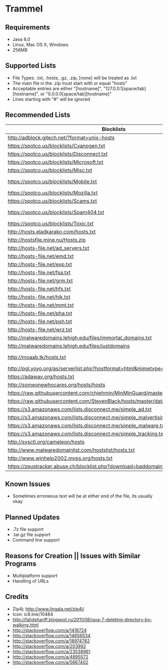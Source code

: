 Trammel
==========

Requirements
------------
- Java 8.0
- Linux, Mac OS X, Windows
- 256MB

Supported Lists
---------------
- File Types: .txt, .hosts, .gz, .zip, [none] will be treated as .txt
- The main file in the .zip must start with or equal "hosts"
- Acceptable entries are either "[hostname]", "127.0.0.1[space/tab][hostname]", or "0.0.0.0[space/tab][hostname]"
- Lines starting with "#" will be ignored

Recommended Lists
-----------------

Blocklists | Blocked
---------- | -------
http://adblock.gjtech.net/?format=unix-hosts | Ads
https://spotco.us/blocklists/Cyanogen.txt | Analytics/Tracking
https://spotco.us/blocklists/Disconnect.txt | Ads/Analytics/Tracking (Credit: Disconnect)
https://spotco.us/blocklists/Microsoft.txt | Ads/Analytics/Tracking - May break things
https://spotco.us/blocklists/Misc.txt | Ads/Analytics/Misc/Tracking
https://spotco.us/blocklists/Mobile.txt | Ads/Analytics/Malware/Misc/Scam/Spam/Tracking (Partial Credit: Ad-Away, G&J Tech)
https://spotco.us/blocklists/Mozilla.txt | Ads/Analytics/Misc/Tracking
https://spotco.us/blocklists/Scams.txt | Malware/Misc/Phishing/Scam/Spam
https://spotco.us/blocklists/Spam404.txt | Malware/Misc/Phishing/Scam/Spam (Credit: Spam404)
https://spotco.us/blocklists/Toxic.txt | Misc
http://hosts.eladkarako.com/hosts.txt | Ads
http://hostsfile.mine.nu/Hosts.zip | Ads - Outdated
http://hosts-file.net/ad_servers.txt | Ads
http://hosts-file.net/emd.txt | Malware
http://hosts-file.net/exp.txt | Malware
http://hosts-file.net/fsa.txt | Illegal
http://hosts-file.net/grm.txt | Spam
http://hosts-file.net/hfs.txt | Spam
http://hosts-file.net/hjk.txt | Malware
http://hosts-file.net/mmt.txt | Spam
http://hosts-file.net/pha.txt | Illegal
http://hosts-file.net/psh.txt | Phishing
http://hosts-file.net/wrz.txt | Illegal
http://malwaredomains.lehigh.edu/files/immortal_domains.txt | Malware
http://malwaredomains.lehigh.edu/files/justdomains | Malware
http://moaab.tk/hosts.txt  | Ads/Analytics/Malware/Spam/Tracking - Too many false positives
http://pgl.yoyo.org/as/serverlist.php?hostformat=html&mimetype=plaintext | Ads
https://adaway.org/hosts.txt | Ads/Analytics/Tracking
http://someonewhocares.org/hosts/hosts | Ads/Analytics/Malware/Misc/Spam/Tracking
https://raw.githubusercontent.com/chiehmin/MinMinGuard/master/assets/host/output_file | Ads/Analytics/Tracking
https://raw.githubusercontent.com/StevenBlack/hosts/master/data/StevenBlack/hosts | Misc
https://s3.amazonaws.com/lists.disconnect.me/simple_ad.txt | Ads
https://s3.amazonaws.com/lists.disconnect.me/simple_malvertising.txt | Malware/Spam
https://s3.amazonaws.com/lists.disconnect.me/simple_malware.txt | Malware
https://s3.amazonaws.com/lists.disconnect.me/simple_tracking.txt | Analytics/Tracking
http://sysctl.org/cameleon/hosts | Ads
http://www.malwaredomainlist.com/hostslist/hosts.txt | Malware
http://www.winhelp2002.mvps.org/hosts.txt | Ads/Analytics/Malware/Misc/Spam/Tracking
https://zeustracker.abuse.ch/blocklist.php?download=baddomains | Malware

Known Issues
------------
- Sometimes erroneous text will be at either end of the file, its usually okay

Planned Updates
---------------
- .7z file support
- .tar.gz file support
- Command line support

Reasons for Creation || Issues with Similar Programs
----------------------------------------------------
- Multiplatform support
- Handling of URLs

Credits
-------
- Zip4j: http://www.lingala.net/zip4j/
- Icon: ic8.link/10484
- http://fahdshariff.blogspot.ru/2011/08/java-7-deleting-directory-by-walking.html
- http://stackoverflow.com/a/1418724
- http://stackoverflow.com/a/14656534
- http://stackoverflow.com/a/18974782
- http://stackoverflow.com/a/203992
- http://stackoverflow.com/a/23538961
- http://stackoverflow.com/a/4895572
- http://stackoverflow.com/a/5667402
